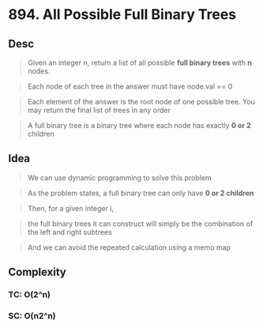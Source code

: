 # 894. All Possible Full Binary Trees

## Desc

> Given an integer n, return a list of all possible **full binary trees** with **n** nodes.

> Each node of each tree in the answer must have node.val == 0

> Each element of the answer is the root node of one possible tree. You may return the final list of trees in any order

> A full binary tree is a binary tree where each node has exactly **0 or 2** children

## Idea

> We can use dynamic programming to solve this problem

> As the problem states, a full binary tree can only have **0 or 2 children**

> Then, for a given integer i,

> the full binary trees it can construct will simply be the combination of the left and right subtrees

> And we can avoid the repeated calculation using a memo map

## Complexity

### TC: O(2^n)

### SC: O(n2^n)